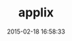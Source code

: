 ---
layout: post
title:  "applix"
repo:   "crux/applix"
date:   2015-02-18 16:58:33
gemurl: http://github.com/crux/applix
---
